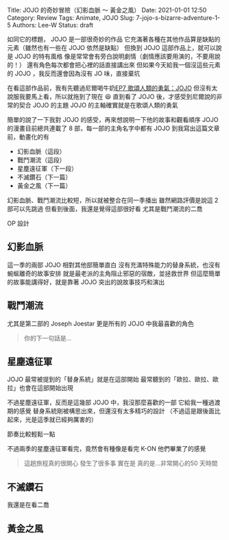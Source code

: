 Title: JOJO 的奇妙冒險（幻影血脈 ～ 黃金之風）
Date: 2021-01-01 12:50
Category: Review
Tags: Animate, JOJO
Slug: 7-jojo-s-bizarre-adventure-1-5
Authors: Lee-W
Status: draft


如同它的標題， JOJO 是一部很奇妙的作品
它充滿著各種在其他作品算是缺點的元素（雖然也有一些在 JOJO 依然是缺點）
但換到 JOJO 這部作品上，就可以說是 JOJO 的特有風格
像是常常會有旁白說明劇情（劇情應該要用演的，不要用說的！）
還有角色每次都會把心裡的話直接講出來
但如果今天給我一個沒這些元素的 JOJO ，我反而還會因為沒有 JO 味，直接棄坑



在看這部作品前，我有先聽過尼爾喝牛奶[EP7 歌頌人類的勇氣：JOJO](https://neildrinkmilk.firstory.io/episodes/cjyqpmw9m2qcx0743njxugy8o)
但沒有太說服我要馬上看，所以就拖到了現在 😆
直到看了 JOJO 後，才感受到尼爾說的非常的契合 JOJO 的主題
JOJO 的主軸確實就是在歌頌人類的勇氣

簡單的說了一下我對 JOJO 的感受，再來想說明一下他的故事和觀看順序
JOJO 的漫畫目前總共連載了 8 部，每一部的主角名字中都有 JOJO
到我寫出這篇文章前，動畫化的有

* 幻影血脈（這段）
* 戰鬥潮流（這段）
* 星塵遠征軍（下一段）
* 不滅鑽石（下一篇）
* 黃金之風（下一篇）

幻影血脈、戰鬥潮流比較短，所以就被整合在同一季播出
雖然網路評價是說這 2 部可以先跳過
但看到後面，我還是覺得這部很好看
尤其是戰鬥潮流的二喬

OP 設計


## 幻影血脈
這一季的兩部 JOJO 相對其他部簡單直白
沒有充滿特殊能力的替身系統，也沒有蜿蜒離奇的故事安排
就是最老派的主角阻止邪惡的宿敵，並拯救世界
但這麼簡單的故事能講得好，就是靠著 JOJO 突出的說故事技巧和演出

## 戰鬥潮流
尤其是第二部的 Joseph Joestar 更是所有的 JOJO 中我最喜歡的角色

> 你的下一句話是...

## 星塵遠征軍

JOJO 最常被提到的「替身系統」就是在這部開始
最常聽到的「歐拉、歐拉、歐拉」也會在這部開始出現

不過星塵遠征軍，反而是這幾部 JOJO 中，我沒那麼喜歡的一部
它給我一種過渡期的感覺
替身系統剛被構思出來，但還沒有太多精巧的設計
（不過這是跟後面比起來，光是這季就已經夠厲害的）

節奏比較輕鬆一點

不過兩季的星塵遠征軍看完，竟然會有種像是看完 K-ON 他們畢業了的感覺

> 這趟旅程真的很開心
> 發生了很多事
> 實在是
> 真的是...非常開心的50 天時間


## 不滅鑽石

我還是在看二喬

## 黃金之風

